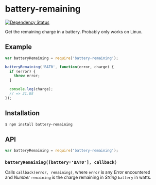 # battery-remaining

[![Dependency Status][gemnasium-svg]][gemnasium]

Get the remaining charge in a battery. Probably only works on Linux.

## Example

``` javascript
var batteryRemaining = require('battery-remaining');

batteryRemaining('BAT0', function(error, charge) {
  if (error) {
    throw error;
  }

  console.log(charge);
  // => 21.88
});
```

## Installation

``` bash
$ npm install battery-remaining
```

## API

``` javascript
var batteryRemaining = require('battery-remaining');
```

### `batteryRemaining([battery='BAT0'], callback)`

Calls `callback(error, remaining)`, where `error` is any _Error_ encountered
and _Number_ `remaining` is the charge remaining in _String_ `battery` in watts.


   [gemnasium]: https://gemnasium.com/KenanY/battery-remaining
   [gemnasium-svg]: https://img.shields.io/gemnasium/KenanY/battery-remaining.svg